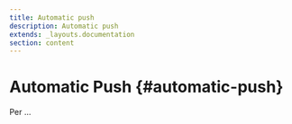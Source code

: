```yaml
---
title: Automatic push
description: Automatic push
extends: _layouts.documentation
section: content
---
```


# Automatic Push {#automatic-push}

Per ...